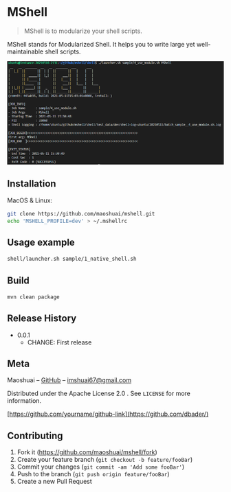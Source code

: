 # MShell
> MShell is to modularize your shell scripts.


MShell stands for Modularized Shell. It helps you to write large yet well-maintainable shell scripts.

![](doc/img/header.png)

## Installation

MacOS & Linux:

```sh
git clone https://github.com/maoshuai/mshell.git
echo 'MSHELL_PROFILE=dev' > ~/.mshellrc
```


## Usage example

```sh
shell/launcher.sh sample/1_native_shell.sh
```

## Build



```sh
mvn clean package
```

## Release History

* 0.0.1
    * CHANGE: First release


## Meta

Maoshuai – [GitHub](https://github.com/maoshuai) – imshuai67@gmail.com

Distributed under the Apache License 2.0 . See ``LICENSE`` for more information.

[https://github.com/yourname/github-link](https://github.com/dbader/)

## Contributing

1. Fork it (<https://github.com/maoshuai/mshell/fork>)
2. Create your feature branch (`git checkout -b feature/fooBar`)
3. Commit your changes (`git commit -am 'Add some fooBar'`)
4. Push to the branch (`git push origin feature/fooBar`)
5. Create a new Pull Request



